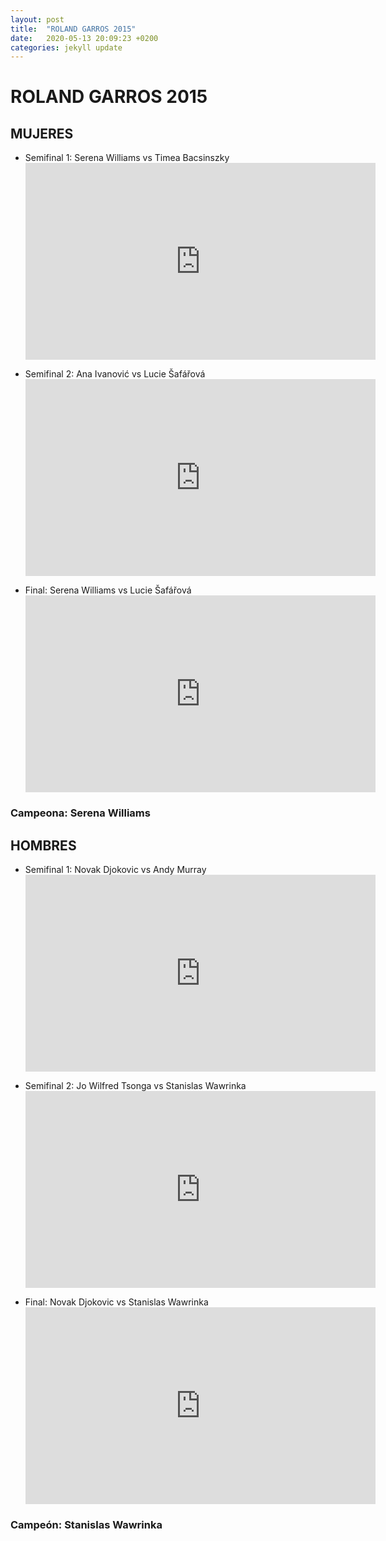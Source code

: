 ```yaml
---
layout: post
title:  "ROLAND GARROS 2015"
date:   2020-05-13 20:09:23 +0200
categories: jekyll update
---
```


# ROLAND GARROS 2015

##  MUJERES
* Semifinal 1: Serena Williams vs Timea Bacsinszky <iframe width="560" height="315" src="https://www.youtube.com/embed/ZCAzWazH3fg" frameborder="0" allow="accelerometer; autoplay; encrypted-media; gyroscope; picture-in-picture" allowfullscreen></iframe>

* Semifinal 2: Ana Ivanović vs Lucie Šafářová <iframe width="560" height="315" src="https://www.youtube.com/embed/i6_wPWZ8AgU" frameborder="0" allow="accelerometer; autoplay; encrypted-media; gyroscope; picture-in-picture" allowfullscreen></iframe>

* Final: Serena Williams vs Lucie Šafářová <iframe width="560" height="315" src="https://www.youtube.com/embed/OzUtFZo8bKQ" frameborder="0" allow="accelerometer; autoplay; encrypted-media; gyroscope; picture-in-picture" allowfullscreen></iframe>

### Campeona: Serena Williams

## HOMBRES
* Semifinal 1: Novak Djokovic vs Andy Murray <iframe width="560" height="315" src="https://www.youtube.com/embed/0vLKPnIx3fI" frameborder="0" allow="accelerometer; autoplay; encrypted-media; gyroscope; picture-in-picture" allowfullscreen></iframe>

* Semifinal 2: Jo Wilfred Tsonga vs Stanislas Wawrinka <iframe width="560" height="315" src="https://www.youtube.com/embed/96dWmFxY-6Y" frameborder="0" allow="accelerometer; autoplay; encrypted-media; gyroscope; picture-in-picture" allowfullscreen></iframe>

* Final: Novak Djokovic vs Stanislas Wawrinka <iframe width="560" height="315" src="https://www.youtube.com/embed/JzLC_CVvLdw" frameborder="0" allow="accelerometer; autoplay; encrypted-media; gyroscope; picture-in-picture" allowfullscreen></iframe>

### Campeón: Stanislas Wawrinka

